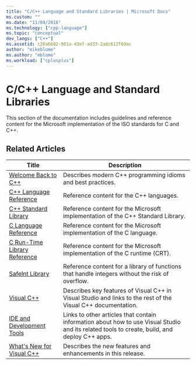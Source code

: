 ```yaml
---
title: "C/C++ Language and Standard Libraries | Microsoft Docs"
ms.custom: ""
ms.date: "11/04/2016"
ms.technology: ["cpp-language"]
ms.topic: "conceptual"
dev_langs: ["C++"]
ms.assetid: c26a6682-961a-43ef-ad33-2adc612f69ac
author: "mikeblome"
ms.author: "mblome"
ms.workload: ["cplusplus"]
---
```

# C/C++ Language and Standard Libraries

This section of the documentation includes guidelines and reference content for the Microsoft implementation of the ISO standards for C and C++.

## Related Articles

|Title|Description|
|-----------|-----------------|
|[Welcome Back to C++](../cpp/welcome-back-to-cpp-modern-cpp.md)|Describes modern C++ programming idioms and best practices.|
|[C++ Language Reference](../cpp/cpp-language-reference.md)|Reference content for the C++ languages.|
|[C++ Standard Library](../standard-library/cpp-standard-library-reference.md)|Reference content for the Microsoft implementation of the C++ Standard Library.|
|[C Language Reference](../c-language/c-language-reference.md)|Reference content for the Microsoft implementation of the C language.|
|[C Run-Time Library Reference](../c-runtime-library/c-run-time-library-reference.md)|Reference content for the Microsoft implementation of the C runtime (CRT).|
|[SafeInt Library](../windows/safeint-library.md)|Reference content for a library of functions that handle integers without the risk of overflow.|
|[Visual C++](../visual-cpp-in-visual-studio.md)|Describes key features of Visual C++ in Visual Studio and links to the rest of the Visual C++ documentation.|
|[IDE and Development Tools](../ide/ide-and-tools-for-visual-cpp-development.md)|Links to other articles that contain information about how to use Visual Studio and its related tools to create, build, and deploy C++ apps.|
|[What's New for Visual C++](../what-s-new-for-visual-cpp-in-visual-studio.md)|Describes the new features and enhancements in this release.|